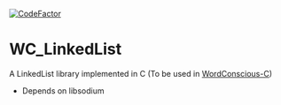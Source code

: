 [![CodeFactor](https://www.codefactor.io/repository/github/vallieremagic/wc_linkedlist/badge/master)](https://www.codefactor.io/repository/github/vallieremagic/wc_linkedlist/overview/master)
# WC_LinkedList
A LinkedList library implemented in C (To be used in [WordConscious-C](https://github.com/ValliereMagic/WordConscious-C))
- Depends on libsodium
